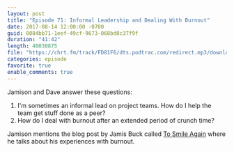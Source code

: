 ```yaml
---
layout: post
title: "Episode 71: Informal Leadership and Dealing With Burnout"
date: 2017-08-14 12:00:00 -0700
guid: 0084bb71-1eef-49cf-9673-068bd0c37f9f
duration: "41:42"
length: 40030875
file: "https://chrt.fm/track/FD81F6/dts.podtrac.com/redirect.mp3/download.softskills.audio/sse-071.mp3"
categories: episode
favorite: true
enable_comments: true
---
```


Jamison and Dave answer these questions:

1. I'm sometimes an informal lead on project teams. How do I help the team get stuff done as a peer?
2. How do I deal with burnout after an extended period of crunch time?

Jamison mentions the blog post by Jamis Buck called [To Smile Again](https://m.signalvnoise.com/to-smile-again-ae0ba9f2198c) where he talks about his experiences with burnout.
